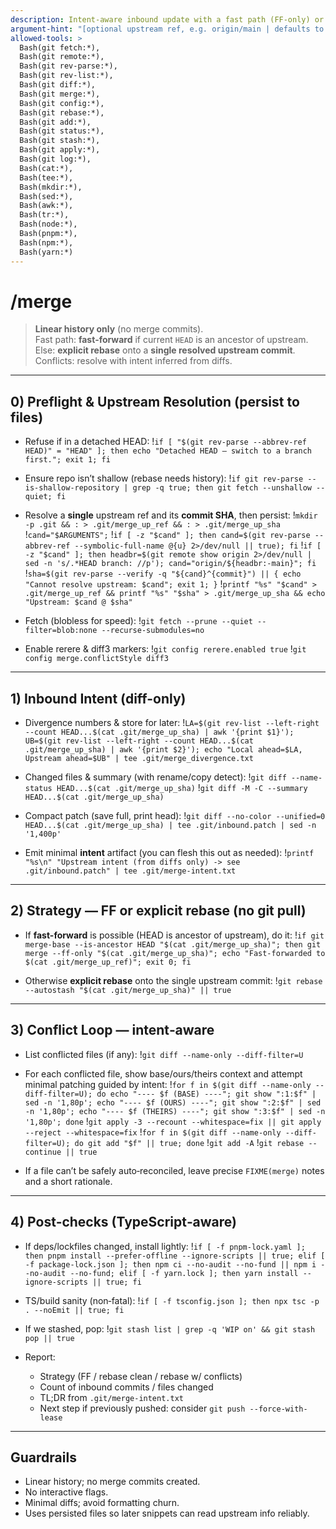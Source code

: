 ```yaml
---
description: Intent-aware inbound update with a fast path (FF-only) or explicit rebase onto a single upstream. This version **persists upstream info to files** so each Bash snippet has access (Claude commands don’t share shell state).
argument-hint: "[optional upstream ref, e.g. origin/main | defaults to @{u} or origin/<HEAD>]"
allowed-tools: >
  Bash(git fetch:*),
  Bash(git remote:*),
  Bash(git rev-parse:*),
  Bash(git rev-list:*),
  Bash(git diff:*),
  Bash(git merge:*),
  Bash(git config:*),
  Bash(git rebase:*),
  Bash(git add:*),
  Bash(git status:*),
  Bash(git stash:*),
  Bash(git apply:*),
  Bash(git log:*),
  Bash(cat:*),
  Bash(tee:*),
  Bash(mkdir:*),
  Bash(sed:*),
  Bash(awk:*),
  Bash(tr:*),
  Bash(node:*),
  Bash(pnpm:*),
  Bash(npm:*),
  Bash(yarn:*)
---
```


# /merge

> **Linear history only** (no merge commits).  
> Fast path: **fast‑forward** if current `HEAD` is an ancestor of upstream.  
> Else: **explicit rebase** onto a **single resolved upstream commit**.  
> Conflicts: resolve with intent inferred from diffs.

---

## 0) Preflight & Upstream Resolution (persist to files)

- Refuse if in a detached HEAD:
  !`if [ "$(git rev-parse --abbrev-ref HEAD)" = "HEAD" ]; then echo "Detached HEAD — switch to a branch first."; exit 1; fi`

- Ensure repo isn’t shallow (rebase needs history):
  !`if git rev-parse --is-shallow-repository | grep -q true; then git fetch --unshallow --quiet; fi`

- Resolve a **single** upstream ref and its **commit SHA**, then persist:
  !`mkdir -p .git && : > .git/merge_up_ref && : > .git/merge_up_sha`
  !`cand="$ARGUMENTS";`
  !`if [ -z "$cand" ]; then cand=$(git rev-parse --abbrev-ref --symbolic-full-name @{u} 2>/dev/null || true); fi`
  !`if [ -z "$cand" ]; then headbr=$(git remote show origin 2>/dev/null | sed -n 's/.*HEAD branch: //p'); cand="origin/${headbr:-main}"; fi`
  !`sha=$(git rev-parse --verify -q "${cand}^{commit}") || { echo "Cannot resolve upstream: $cand"; exit 1; }`
  !`printf "%s" "$cand" > .git/merge_up_ref && printf "%s" "$sha" > .git/merge_up_sha && echo "Upstream: $cand @ $sha"`

- Fetch (blobless for speed):
  !`git fetch --prune --quiet --filter=blob:none --recurse-submodules=no`

- Enable rerere & diff3 markers:
  !`git config rerere.enabled true`
  !`git config merge.conflictStyle diff3`

---

## 1) Inbound Intent (diff-only)

- Divergence numbers & store for later:
  !`LA=$(git rev-list --left-right --count HEAD...$(cat .git/merge_up_sha) | awk '{print $1}'); UB=$(git rev-list --left-right --count HEAD...$(cat .git/merge_up_sha) | awk '{print $2}'); echo "Local ahead=$LA, Upstream ahead=$UB" | tee .git/merge_divergence.txt`

- Changed files & summary (with rename/copy detect):
  !`git diff --name-status HEAD...$(cat .git/merge_up_sha)`
  !`git diff -M -C --summary HEAD...$(cat .git/merge_up_sha)`

- Compact patch (save full, print head):
  !`git diff --no-color --unified=0 HEAD...$(cat .git/merge_up_sha) | tee .git/inbound.patch | sed -n '1,400p'`

- Emit minimal **intent** artifact (you can flesh this out as needed):
  !`printf "%s\n" "Upstream intent (from diffs only) -> see .git/inbound.patch" | tee .git/merge-intent.txt`

---

## 2) Strategy — FF or explicit rebase (no git pull)

- If **fast-forward** is possible (HEAD is ancestor of upstream), do it:
  !`if git merge-base --is-ancestor HEAD "$(cat .git/merge_up_sha)"; then git merge --ff-only "$(cat .git/merge_up_sha)"; echo "Fast-forwarded to $(cat .git/merge_up_ref)"; exit 0; fi`

- Otherwise **explicit rebase** onto the single upstream commit:
  !`git rebase --autostash "$(cat .git/merge_up_sha)" || true`

---

## 3) Conflict Loop — intent‑aware

- List conflicted files (if any):
  !`git diff --name-only --diff-filter=U`

- For each conflicted file, show base/ours/theirs context and attempt minimal patching guided by intent:
  !`for f in $(git diff --name-only --diff-filter=U); do echo "---- $f (BASE) ----"; git show ":1:$f" | sed -n '1,80p'; echo "---- $f (OURS) ----"; git show ":2:$f" | sed -n '1,80p'; echo "---- $f (THEIRS) ----"; git show ":3:$f" | sed -n '1,80p'; done`
  !`git apply -3 --recount --whitespace=fix || git apply --reject --whitespace=fix`
  !`for f in $(git diff --name-only --diff-filter=U); do git add "$f" || true; done`
  !`git add -A`
  !`git rebase --continue || true`

- If a file can’t be safely auto‑reconciled, leave precise `FIXME(merge)` notes and a short rationale.

---

## 4) Post‑checks (TypeScript‑aware)

- If deps/lockfiles changed, install lightly:
  !`if [ -f pnpm-lock.yaml ]; then pnpm install --prefer-offline --ignore-scripts || true; elif [ -f package-lock.json ]; then npm ci --no-audit --no-fund || npm i --no-audit --no-fund; elif [ -f yarn.lock ]; then yarn install --ignore-scripts || true; fi`

- TS/build sanity (non‑fatal):
  !`if [ -f tsconfig.json ]; then npx tsc -p . --noEmit || true; fi`

- If we stashed, pop:
  !`git stash list | grep -q 'WIP on' && git stash pop || true`

- Report:
  - Strategy (FF / rebase clean / rebase w/ conflicts)
  - Count of inbound commits / files changed
  - TL;DR from `.git/merge-intent.txt`
  - Next step if previously pushed: consider `git push --force-with-lease`

---

## Guardrails

- Linear history; no merge commits created.
- No interactive flags.
- Minimal diffs; avoid formatting churn.
- Uses persisted files so later snippets can read upstream info reliably.
